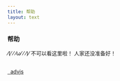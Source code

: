 ```yaml
---
title: 帮助
layout: text
---
```


<div class="text-center">
  <div i-ri-question-line class="text-4xl mb-6 m-auto" />
  <h3>帮助</h3>
</div>

⁄(⁄ ⁄ ⁄ω⁄ ⁄ ⁄)⁄ 不可以看这里啦！
人家还没准备好！

<br />

<a class="flex justify-center items-center" href="https://github.com/YunYouJun/advjs" target="_blank">
<div i-ri-github-line />
&nbsp;
<span>advjs</span>
</a>
